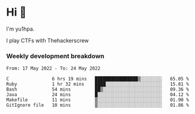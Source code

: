 # Hi 👋

I'm yu1hpa.

I play CTFs with Thehackerscrew

### Weekly development breakdown

<!--START_SECTION:waka-->

```text
From: 17 May 2022 - To: 24 May 2022

C                6 hrs 19 mins   ████████████████▒░░░░░░░░   65.05 %
Ruby             1 hr 32 mins    ████░░░░░░░░░░░░░░░░░░░░░   15.81 %
Bash             54 mins         ██▒░░░░░░░░░░░░░░░░░░░░░░   09.36 %
Java             24 mins         █░░░░░░░░░░░░░░░░░░░░░░░░   04.12 %
Makefile         11 mins         ▒░░░░░░░░░░░░░░░░░░░░░░░░   01.90 %
GitIgnore file   10 mins         ▒░░░░░░░░░░░░░░░░░░░░░░░░   01.86 %
```

<!--END_SECTION:waka-->


